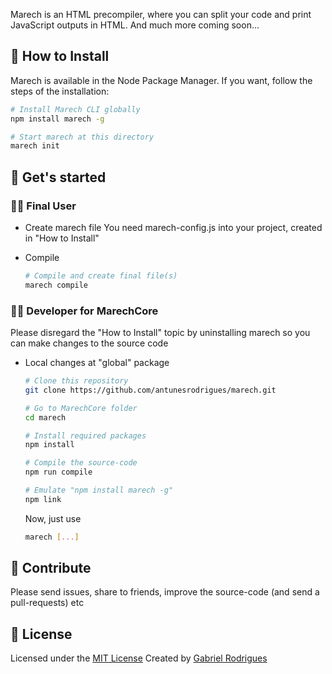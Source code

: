 Marech is an HTML precompiler, where you can split your code and print JavaScript outputs in HTML. And much more coming soon...


## 🕺 How to Install
  Marech is available in the Node Package Manager. If you want, follow the steps of the installation:

  ```sh
  # Install Marech CLI globally
  npm install marech -g

  # Start marech at this directory 
  marech init
  ```


## 🤙 Get's started
### 👨‍🎨 Final User
  - Create marech file
    You need marech-config.js into your project, created in "How to Install"

  - Compile
    ```sh
    # Compile and create final file(s)
    marech compile
    ```

### 👨‍🔬 Developer for MarechCore
  Please disregard the "How to Install" topic by uninstalling marech so you can make changes to the source code

  - Local changes at "global" package
    ```sh
    # Clone this repository
    git clone https://github.com/antunesrodrigues/marech.git

    # Go to MarechCore folder
    cd marech
    
    # Install required packages
    npm install

    # Compile the source-code
    npm run compile

    # Emulate "npm install marech -g"
    npm link
    ```

    Now, just use
    ```sh
    marech [...]
    ```


## 🤝 Contribute
Please send issues, share to friends, improve the source-code (and send a pull-requests) etc


## 📝 License
Licensed under the [MIT License](LICENSE.txt)
Created by [Gabriel Rodrigues](https://github.com/antunesrodrigues)